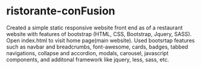 # ristorante-conFusion

Created a simple static responsive website front end as of a restaurant website with features of bootstrap (HTML, CSS, Bootstrap, Jquery, SASS).
Open index.html to visit home page(main website).
Used bootsrtap features such as navbar and breadcrumbs, font-awesome, cards, badges, tabbed navigations, collapse and accordion, modals, carousel, javascript components, and additonal framework like jquery, less, sass, etc.
